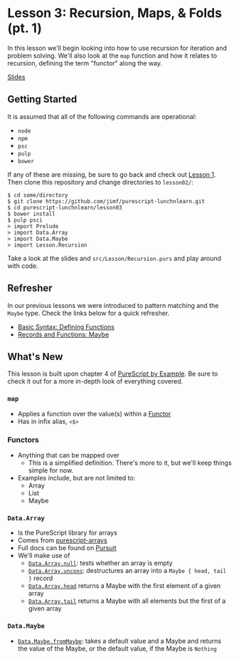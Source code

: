 # Lesson 3: Recursion, Maps, & Folds (pt. 1)

In this lesson we'll begin looking into how to use recursion for iteration and
problem solving. We'll also look at the `map` function and how it relates to
recursion, defining the term "functor" along the way.

[Slides](https://speakerdeck.com/jimf/purescript-lunch-n-learn-lesson-3)

## Getting Started

It is assumed that all of the following commands are operational:

- `node`
- `npm`
- `psc`
- `pulp`
- `bower`

If any of these are missing, be sure to go back and check out
[Lesson 1](https://github.com/jimf/purescript-lunchnlearn/tree/master/lesson01).
Then clone this repository and change directories to `lesson02/`:

    $ cd some/directory
    $ git clone https://github.com/jimf/purescript-lunchnlearn.git
    $ cd purescript-lunchnlearn/lesson03
    $ bower install
    $ pulp psci
    > import Prelude
    > import Data.Array
    > import Data.Maybe
    > import Lesson.Recursion

Take a look at the slides and `src/Lesson/Recursion.purs` and play around with
code.

## Refresher

In our previous lessons we were introduced to pattern matching and the `Maybe`
type. Check the links below for a quick refresher.

- [Basic Syntax: Defining Functions](https://github.com/jimf/purescript-lunchnlearn/blob/master/lesson01/README.md#defining-functions)
- [Records and Functions: Maybe](https://github.com/jimf/purescript-lunchnlearn/tree/master/lesson02#maybe)

## What's New

This lesson is built upon chapter 4 of [PureScript by Example](https://leanpub.com/purescript/read#leanpub-auto-recursion-maps-and-folds).
Be sure to check it out for a more in-depth look of everything covered.

### `map`

- Applies a function over the value(s) within a [Functor](#functors)
- Has in infix alias, `<$>`

### Functors

- Anything that can be mapped over
  - This is a simplified definition. There's more to it, but we'll keep things simple for now.
- Examples include, but are not limited to:
  - Array
  - List
  - Maybe

### `Data.Array`

- Is the PureScript library for arrays
- Comes from [purescript-arrays](https://github.com/purescript/purescript-arrays)
- Full docs can be found on [Pursuit](https://pursuit.purescript.org/packages/purescript-arrays)
- We'll make use of
  - [`Data.Array.null`](https://pursuit.purescript.org/packages/purescript-arrays/1.0.0/docs/Data.Array#v:null): tests whether an array is empty
  - [`Data.Array.uncons`](https://pursuit.purescript.org/packages/purescript-arrays/1.0.0/docs/Data.Array#v:uncons): destructures an array into a `Maybe { head, tail }` record
  - [`Data.Array.head`](https://pursuit.purescript.org/packages/purescript-arrays/1.0.0/docs/Data.Array#v:head) returns a Maybe with the first element of a given array
  - [`Data.Array.tail`](https://pursuit.purescript.org/packages/purescript-arrays/1.0.0/docs/Data.Array#v:tail) returns a Maybe with all elements but the first of a given array

### `Data.Maybe`

- [`Data.Maybe.fromMaybe`](https://pursuit.purescript.org/packages/purescript-maybe/1.0.0/docs/Data.Maybe#v:fromMaybe): takes a default value and a Maybe and returns the value of the Maybe, or the default value, if the Maybe is `Nothing`
